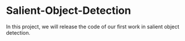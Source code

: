 # Salient-Object-Detection
In this project, we will release the code of our first work in salient object detection.
